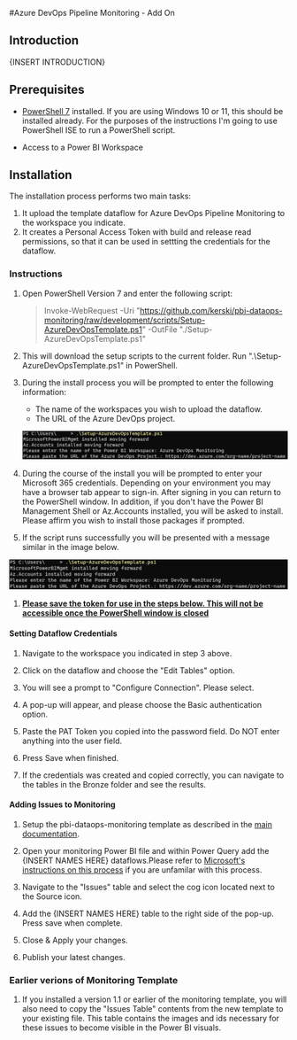 #Azure DevOps Pipeline Monitoring - Add On

## Introduction

{INSERT INTRODUCTION}

## Prerequisites

-  <a href="https://docs.microsoft.com/en-us/powershell/scripting/install/installing-powershell-on-windows?view=powershell-7.2" target="_blank">PowerShell 7</a> installed.  If you are using Windows 10 or 11, this should be installed already. For the purposes of the instructions I'm going to use PowerShell ISE to run a PowerShell script. 

- Access to a Power BI Workspace

## Installation

The installation process performs two main tasks:

1) It upload the template dataflow for Azure DevOps Pipeline Monitoring to the workspace you indicate.
2) It creates a Personal Access Token with build and release read permissions, so that it can be used in settting the credentials for the dataflow. 

### Instructions

1. Open PowerShell Version 7 and enter the following script:
    > Invoke-WebRequest -Uri "https://github.com/kerski/pbi-dataops-monitoring/raw/development/scripts/Setup-AzureDevOpsTemplate.ps1" -OutFile "./Setup-AzureDevOpsTemplate.ps1"
    
1. This will download the setup scripts to the current folder.  Run ".\Setup-AzureDevOpsTemplate.ps1" in PowerShell.

1. During the install process you will be prompted to enter the following information:

    - The name of the workspaces you wish to upload the dataflow.
    - The URL of the Azure DevOps project.

    ![Prompt for information in install script](./images/enter-information.PNG)

1. During the course of the install you will be prompted to enter your Microsoft 365 credentials. Depending on your environment you may have a browser tab appear to sign-in. After signing in you can return to the PowerShell window. In addition, if you don't have the Power BI Management Shell or Az.Accounts installed, you will be asked to install.  Please affirm you wish to install those packages if prompted.

1. If the script runs successfully you will be presented with a message similar in the image below.

![Prompt for information in install script](./images/enter-information.PNG)

1. <strong><u>Please save the token for use in the steps below.  This will not be accessible once the PowerShell window is closed</u></strong>

#### Setting Dataflow Credentials

1.  Navigate to the workspace you indicated in step 3 above.

2.  Click on the dataflow and choose the "Edit Tables" option.

3. You will see a prompt to "Configure Connection".  Please select.

4. A pop-up will appear, and please choose the Basic authentication option.

5. Paste the PAT Token you copied into the password field. Do NOT enter anything into the user field.

6. Press Save when finished.

7. If the credentials was created and copied correctly, you can navigate to the tables in the Bronze folder and see the results.

#### Adding Issues to Monitoring

1. Setup the pbi-dataops-monitoring template as described in the [main documentation](../README.md).

1. Open your monitoring Power BI file and within Power Query add the {INSERT NAMES HERE} dataflows.Please refer to [Microsoft's instructions on this process](https://learn.microsoft.com/en-us/power-bi/transform-model/dataflows/dataflows-configure-consume#consume-a-dataflow) if you are unfamilar with this process.

1. Navigate to the "Issues" table and select the cog icon located next to the Source icon.

1. Add the {INSERT NAMES HERE} table to the right side of the pop-up. Press save when complete.

1. Close & Apply your changes.  

1. Publish your latest changes.

### Earlier verions of Monitoring Template
1. If you installed a version 1.1 or earlier of the monitoring template, you will also need to copy the "Issues Table" contents from the new template to your existing file.  This table contains the images and ids necessary for these issues to become visible in the Power BI visuals.
